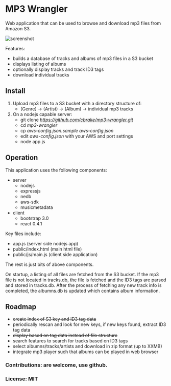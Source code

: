 MP3 Wrangler
============

Web application that can be used to browse and download mp3 files from Amazon S3.

![screenshot](https://raw.github.com/cbrake/mp3-wrangler/master/screenshot.png)

Features:

* builds a database of tracks and albums of mp3 files in a S3 bucket
* displays listing of albums
* optionally display tracks and track ID3 tags
* download individual tracks

Install
-------

1. Upload mp3 files to a S3 bucket with a directory structure of:
   * (Genre) -> (Artist) -> (Album) -> individual mp3 tracks
1. On a nodejs capable server:
   * git clone *https://github.com/cbrake/mp3-wrangler.git*
   * cd *mp3-wrangler*
   * cp *aws-config.json.sample* *aws-config.json*
   * edit *aws-config.json* with your AWS and port settings
   * node app.js

Operation
---------

This application uses the following components:

* server
    * nodejs
    * expressjs
    * nedb
    * aws-sdk
    * musicmetadata
* client
    * bootstrap 3.0
    * react 0.4.1

Key files include:

* app.js (server side nodejs app)
* public/index.html (main html file)
* public/js/main.js (client side application)

The rest is just bits of above components.

On startup, a listing of all files are fetched from the S3 bucket.  If the mp3 file is not
located in tracks.db, the file is fetched and the ID3 tags are parsed and stored in
tracks.db.  After the process of fetching any new track info is completed, the albumns.db
is updated which contains album information.

Roadmap
-------

* ~~create index of S3 key and ID3 tag data~~
* periodically rescan and look for new keys, if new keys found, extract ID3 tag data
* ~~display based on tag data instead of file structure~~
* search features to search for tracks based on ID3 tags
* select albumns/tracks/artists and download in zip format (up to XXMB)
* integrate mp3 player such that albums can be played in web browser

### Contributions: are welcome, use github.

### License: MIT

